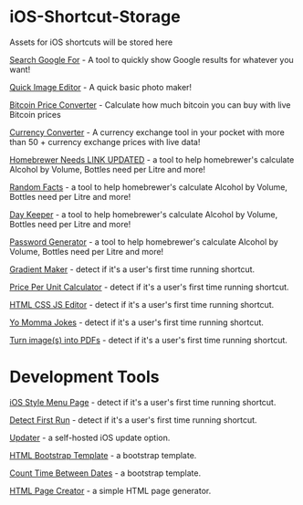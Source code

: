 # iOS-Shortcut-Storage
Assets for iOS shortcuts will be stored here


[Search Google For](https://www.icloud.com/shortcuts/b7de2bb0e9cb470c9407aa356076c303) - A tool to quickly show Google results for whatever you want!

[Quick Image Editor](https://www.icloud.com/shortcuts/15ddd9b476f8448f9322b5d5068c2526) - A quick basic photo maker! 

[Bitcoin Price Converter](https://www.icloud.com/shortcuts/d223bad3b18b494285bc67516382a744?fbclid=IwAR13wb_Ysr353l4vJE2Rtl9cEov4ibW_3PAuUucZ4cES57yGud_zVLMA6jw) - Calculate how much bitcoin you can buy with live Bitcoin prices
 
[Currency Converter](https://www.icloud.com/shortcuts/e38b4bf08edf48bd88986e08ab502ccf?fbclid=IwAR3U8hUDYPbi0mjET9DiN9Ho5D4va9L2-49AcDjbyycRIL6klNmkhL1NXBc) - A currency exchange tool in your pocket with more than 50 + currency exchange prices with live data!

[Homebrewer Needs LINK UPDATED](https://www.icloud.com/shortcuts/e38b4bf08edf48bd88986e08ab502ccf?fbclid=IwAR3U8hUDYPbi0mjET9DiN9Ho5D4va9L2-49AcDjbyycRIL6klNmkhL1NXBc) - a tool to help homebrewer's calculate Alcohol by Volume, Bottles need per Litre and more! 

[Random Facts](https://www.icloud.com/shortcuts/e38b4bf08edf48bd88986e08ab502ccf?fbclid=IwAR3U8hUDYPbi0mjET9DiN9Ho5D4va9L2-49AcDjbyycRIL6klNmkhL1NXBc) - a tool to help homebrewer's calculate Alcohol by Volume, Bottles need per Litre and more! 

[Day Keeper](https://www.icloud.com/shortcuts/e38b4bf08edf48bd88986e08ab502ccf?fbclid=IwAR3U8hUDYPbi0mjET9DiN9Ho5D4va9L2-49AcDjbyycRIL6klNmkhL1NXBc) - a tool to help homebrewer's calculate Alcohol by Volume, Bottles need per Litre and more! 

[Password Generator](https://www.icloud.com/shortcuts/e38b4bf08edf48bd88986e08ab502ccf?fbclid=IwAR3U8hUDYPbi0mjET9DiN9Ho5D4va9L2-49AcDjbyycRIL6klNmkhL1NXBc) - a tool to help homebrewer's calculate Alcohol by Volume, Bottles need per Litre and more! 

[Gradient Maker](https://www.icloud.com/shortcuts/e38b4bf08edf48bd88986e08ab502ccf?fbclid=IwAR3U8hUDYPbi0mjET9DiN9Ho5D4va9L2-49AcDjbyycRIL6klNmkhL1NXBc) - detect if it's a user's first time running shortcut.

[Price Per Unit Calculator](https://www.icloud.com/shortcuts/e38b4bf08edf48bd88986e08ab502ccf?fbclid=IwAR3U8hUDYPbi0mjET9DiN9Ho5D4va9L2-49AcDjbyycRIL6klNmkhL1NXBc) - detect if it's a user's first time running shortcut.

[HTML CSS JS Editor](https://www.icloud.com/shortcuts/e38b4bf08edf48bd88986e08ab502ccf?fbclid=IwAR3U8hUDYPbi0mjET9DiN9Ho5D4va9L2-49AcDjbyycRIL6klNmkhL1NXBc) - detect if it's a user's first time running shortcut.

[Yo Momma Jokes](https://www.icloud.com/shortcuts/e38b4bf08edf48bd88986e08ab502ccf?fbclid=IwAR3U8hUDYPbi0mjET9DiN9Ho5D4va9L2-49AcDjbyycRIL6klNmkhL1NXBc) - detect if it's a user's first time running shortcut.

[Turn image(s) into PDFs](https://www.icloud.com/shortcuts/e38b4bf08edf48bd88986e08ab502ccf?fbclid=IwAR3U8hUDYPbi0mjET9DiN9Ho5D4va9L2-49AcDjbyycRIL6klNmkhL1NXBc) - detect if it's a user's first time running shortcut.

 # Development Tools

[iOS Style Menu Page](https://www.icloud.com/shortcuts/e38b4bf08edf48bd88986e08ab502ccf?fbclid=IwAR3U8hUDYPbi0mjET9DiN9Ho5D4va9L2-49AcDjbyycRIL6klNmkhL1NXBc) - detect if it's a user's first time running shortcut.
 
[Detect First Run](https://www.icloud.com/shortcuts/e38b4bf08edf48bd88986e08ab502ccf?fbclid=IwAR3U8hUDYPbi0mjET9DiN9Ho5D4va9L2-49AcDjbyycRIL6klNmkhL1NXBc) - detect if it's a user's first time running shortcut.
 
[Updater](https://www.icloud.com/shortcuts/e38b4bf08edf48bd88986e08ab502ccf?fbclid=IwAR3U8hUDYPbi0mjET9DiN9Ho5D4va9L2-49AcDjbyycRIL6klNmkhL1NXBc) - a self-hosted iOS update option.

[HTML Bootstrap Template](https://www.icloud.com/shortcuts/e38b4bf08edf48bd88986e08ab502ccf?fbclid=IwAR3U8hUDYPbi0mjET9DiN9Ho5D4va9L2-49AcDjbyycRIL6klNmkhL1NXBc) - a bootstrap template.

[Count Time Between Dates](https://www.icloud.com/shortcuts/e38b4bf08edf48bd88986e08ab502ccf?fbclid=IwAR3U8hUDYPbi0mjET9DiN9Ho5D4va9L2-49AcDjbyycRIL6klNmkhL1NXBc) - a bootstrap template.


[HTML Page Creator](https://www.icloud.com/shortcuts/e38b4bf08edf48bd88986e08ab502ccf?fbclid=IwAR3U8hUDYPbi0mjET9DiN9Ho5D4va9L2-49AcDjbyycRIL6klNmkhL1NXBc) - a simple HTML page generator.

